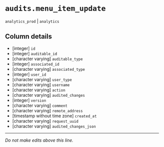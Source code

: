 # `audits.menu_item_update`
`analytics_prod` | `analytics`

## Column details
* [integer]   `id`
* [integer]   `auditable_id`
* [character varying] `auditable_type`
* [integer]   `associated_id`
* [character varying] `associated_type`
* [integer]   `user_id`
* [character varying] `user_type`
* [character varying] `username`
* [character varying] `action`
* [character varying] `audited_changes`
* [integer]   `version`
* [character varying] `comment`
* [character varying] `remote_address`
* [timestamp without time zone] `created_at`
* [character varying] `request_uuid`
* [character varying] `audited_changes_json`

-------------------------------------------------------------------------------
*Do not make edits above this line.*
